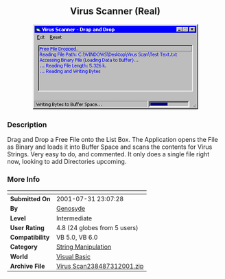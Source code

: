 ﻿<div align="center">

## Virus Scanner \(Real\)

<img src="PIC20017312320508819.gif">
</div>

### Description

Drag and Drop a Free File onto the List Box. The Application opens the File as Binary and loads it into Buffer Space and scans the contents for Virus Strings. Very easy to do, and commented. It only does a single file right now, looking to add Directories upcoming.
 
### More Info
 


<span>             |<span>
---                |---
**Submitted On**   |2001-07-31 23:07:28
**By**             |[Genosyde](https://github.com/Planet-Source-Code/PSCIndex/blob/master/ByAuthor/genosyde.md)
**Level**          |Intermediate
**User Rating**    |4.8 (24 globes from 5 users)
**Compatibility**  |VB 5\.0, VB 6\.0
**Category**       |[String Manipulation](https://github.com/Planet-Source-Code/PSCIndex/blob/master/ByCategory/string-manipulation__1-5.md)
**World**          |[Visual Basic](https://github.com/Planet-Source-Code/PSCIndex/blob/master/ByWorld/visual-basic.md)
**Archive File**   |[Virus Scan238487312001\.zip](https://github.com/Planet-Source-Code/genosyde-virus-scanner-real__1-25706/archive/master.zip)








